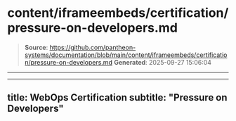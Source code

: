 # content/iframeembeds/certification/pressure-on-developers.md

> **Source**: https://github.com/pantheon-systems/documentation/blob/main/content/iframeembeds/certification/pressure-on-developers.md
> **Generated**: 2025-09-27 15:06:04

---

---
title: WebOps Certification
subtitle: "Pressure on Developers"
---

<Partial file="certification-guide/pressure-on-developers.md" />
